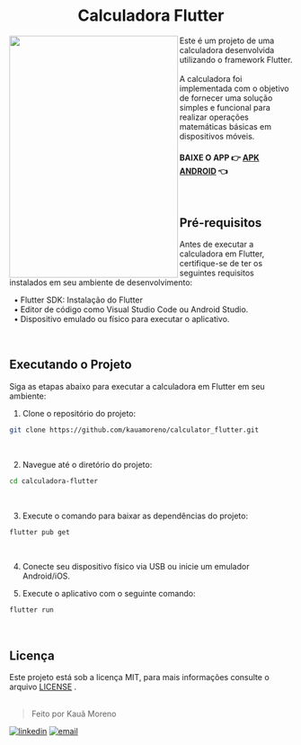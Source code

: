 <h1 align="center">Calculadora Flutter</h1>

<img src="https://github.com/kauamoreno/calculator_flutter/assets/119445003/188f0a96-6394-4e76-8f6e-8b9099e7e7ed" align="left" width="300" height="430">

Este é um projeto de uma calculadora desenvolvida utilizando o framework Flutter. <br><br>
A calculadora foi implementada com o objetivo de fornecer uma solução simples e funcional para realizar operações matemáticas básicas em dispositivos móveis.


#### BAIXE O APP 👉 [APK ANDROID](app.apk) 👈 

<br>

## Pré-requisitos
Antes de executar a calculadora em Flutter, certifique-se de ter os seguintes requisitos instalados em seu ambiente de desenvolvimento:

&nbsp; • Flutter SDK: Instalação do Flutter <br>
&nbsp; • Editor de código como Visual Studio Code ou Android Studio.<br>
&nbsp; • Dispositivo emulado ou físico para executar o aplicativo.<br>

<br>

## Executando o Projeto

Siga as etapas abaixo para executar a calculadora em Flutter em seu ambiente:

1. Clone o repositório do projeto:
```sh
git clone https://github.com/kauamoreno/calculator_flutter.git
```

<br>

2. Navegue até o diretório do projeto:
```sh
cd calculadora-flutter
```

<br>

3. Execute o comando para baixar as dependências do projeto:
```sh
flutter pub get
```

<br>

4. Conecte seu dispositivo físico via USB ou inicie um emulador Android/iOS. <br>

5. Execute o aplicativo com o seguinte comando:
```sh
flutter run
```

<br>

## Licença
Este projeto está sob a licença MIT, para mais informações consulte o arquivo [LICENSE](LICENSE) .
<br><br>

> Feito por Kauã Moreno 

[![linkedin](https://img.shields.io/badge/LinkedIn-0077B5?style=for-the-badge&logo=linkedin&logoColor=white)](https://www.linkedin.com/in/kauamoreno/)
[![email](https://img.shields.io/badge/Gmail-D14836?style=for-the-badge&logo=gmail&logoColor=white)](mailto:kaua.moreno2005@gmail.com)
